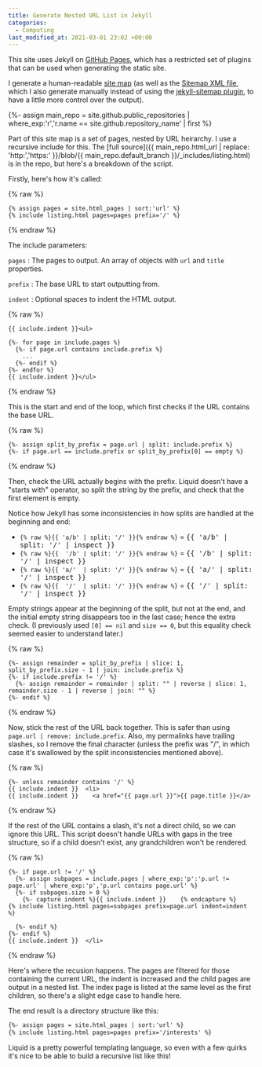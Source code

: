 ```yaml
---
title: Generate Nested URL List in Jekyll
categories:
  - Computing
last_modified_at: 2021-03-01 23:02 +00:00
---
```

This site uses Jekyll on [GitHub Pages](https://pages.github.com), which has a restricted set of
plugins that can be used when generating the static site.

I generate a human-readable [site map](/site-map/) (as well as the [Sitemap XML file](/sitemap.xml),
which I also generate manually instead of using the [jekyll-sitemap plugin](https://github.com/jekyll/jekyll-sitemap),
to have a little more control over the output).

{%- assign main_repo = site.github.public_repositories | where_exp:'r','r.name == site.github.repository_name' | first %}

Part of this site map is a set of pages, nested by URL heirarchy. I use a recursive include for this.
The [full source]({{ main_repo.html_url | replace: 'http:','https:' }}/blob/{{ main_repo.default_branch }}/_includes/listing.html)
is in the repo, but here's a breakdown of the script.

Firstly, here's how it's called:

{% raw %}
```liquid
{% assign pages = site.html_pages | sort:'url' %}
{% include listing.html pages=pages prefix='/' %}
```
{% endraw %}

The include parameters:

`pages`
: The pages to output. An array of objects with `url` and `title` properties.

`prefix`
: The base URL to start outputting from.

`indent`
: Optional spaces to indent the HTML output.

{% raw %}
```liquid
{{ include.indent }}<ul>

{%- for page in include.pages %}
  {%- if page.url contains include.prefix %}
    ...
  {%- endif %}
{%- endfor %}
{{ include.indent }}</ul>
```
{% endraw %}

This is the start and end of the loop, which first checks if the URL contains the base URL.

{% raw %}
```liquid
{%- assign split_by_prefix = page.url | split: include.prefix %}
{%- if page.url == include.prefix or split_by_prefix[0] == empty %}
```
{% endraw %}

Then, check the URL actually begins with the prefix. Liquid doesn't have a "starts with" operator,
so split the string by the prefix, and check that the first element is empty.

Notice how Jekyll has some inconsistencies in how splits are handled at the beginning and end:

*  `{% raw %}{{ 'a/b' | split: '/' }}{% endraw %}` = <samp>{{ 'a/b' | split: '/' | inspect }}</samp>
*  `{% raw %}{{  '/b' | split: '/' }}{% endraw %}` = <samp>{{ '/b' | split: '/' | inspect }}</samp>
*  `{% raw %}{{ 'a/'  | split: '/' }}{% endraw %}` = <samp>{{ 'a/' | split: '/' | inspect }}</samp>
*  `{% raw %}{{  '/'  | split: '/' }}{% endraw %}` = <samp>{{ '/' | split: '/' | inspect }}</samp>

Empty strings appear at the beginning of the split, but not at the end, and the initial empty string
disappears too in the last case; hence the extra check. (I previously used `[0] == nil` and `size == 0`,
but this equality check seemed easier to understand later.)

{% raw %}
```liquid
{%- assign remainder = split_by_prefix | slice: 1, split_by_prefix.size - 1 | join: include.prefix %}
{%- if include.prefix != '/' %}
  {%- assign remainder = remainder | split: "" | reverse | slice: 1, remainder.size - 1 | reverse | join: "" %}
{%- endif %}
```
{% endraw %}

Now, stick the rest of the URL back together. This is safer than using `page.url | remove: include.prefix`.
Also, my permalinks have trailing slashes, so I remove the final character (unless the prefix was
"/", in which case it's swallowed by the split inconsistencies mentioned above).

{% raw %}
```liquid
{%- unless remainder contains '/' %}
{{ include.indent }}  <li>
{{ include.indent }}    <a href="{{ page.url }}">{{ page.title }}</a>
```
{% endraw %}

If the rest of the URL contains a slash, it's not a direct child, so we can ignore this URL. This script
doesn't handle URLs with gaps in the tree structure, so if a child doesn't exist, any grandchildren
won't be rendered.

{% raw %}
```liquid
{%- if page.url != '/' %}
  {%- assign subpages = include.pages | where_exp:'p':'p.url != page.url' | where_exp:'p','p.url contains page.url' %}
  {%- if subpages.size > 0 %}
    {%- capture indent %}{{ include.indent }}    {% endcapture %}
{% include listing.html pages=subpages prefix=page.url indent=indent %}

  {%- endif %}
{%- endif %}
{{ include.indent }}  </li>
```
{% endraw %}

Here's where the recusion happens. The pages are filtered for those containing the current URL, the
indent is increased and the child pages are output in a nested list. The index page is listed at the
same level as the first children, so there's a slight edge case to handle here.

The end result is a directory structure like this:

```html
{%- assign pages = site.html_pages | sort:'url' %}
{% include listing.html pages=pages prefix='/interests' %}
```

Liquid is a pretty powerful templating language, so even with a few quirks it's nice to be able to build a recursive list like this!
